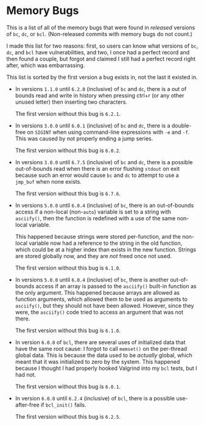 # Memory Bugs

This is a list of all of the memory bugs that were found in *released* versions
of `bc`, `dc`, or `bcl`. (Non-released commits with memory bugs do not count.)

I made this list for two reasons: first, so users can know what versions of
`bc`, `dc`, and `bcl` have vulnerabilities, and two, I once had a perfect record
and then found a couple, but forgot and claimed I still had a perfect record
right after, which was embarrassing.

This list is sorted by the first version a bug exists in, not the last it
existed in.

* In versions `1.1.0` until `6.2.0` (inclusive) of `bc` and `dc`, there is a
  out of bounds read and write in history when pressing ctrl+r (or any other
  unused letter) then inserting two characters.

  The first version without this bug is `6.2.1`.

* In versions `3.0.0` until `6.0.1` (inclusive) of `bc` and `dc`, there is a
  double-free on `SIGINT` when using command-line expressions with `-e` and
  `-f`. This was caused by not properly ending a jump series.

  The first version without this bug is `6.0.2`.

* In versions `3.0.0` until `6.7.5` (inclusive) of `bc` and `dc`, there is a
  possible out-of-bounds read when there is an error flushing `stdout` on exit
  because such an error would cause `bc` and `dc` to attempt to use a `jmp_buf`
  when none exists.

  The first version without this bug is `6.7.6`.

* In versions `5.0.0` until `6.0.4` (inclusive) of `bc`, there is an
  out-of-bounds access if a non-local (non-`auto`) variable is set to a string
  with `asciify()`, then the function is redefined with a use of the same
  non-local variable.

  This happened because strings were stored per-function, and the non-local
  variable now had a reference to the string in the old function, which could be
  at a higher index than exists in the new function. Strings are stored globally
  now, and they are *not* freed once not used.

  The first version without this bug is `6.1.0`.

* In versions `5.0.0` until `6.0.4` (inclusive) of `bc`, there is another
  out-of-bounds access if an array is passed to the `asciify()` built-in
  function as the only argument. This happened because arrays are allowed as
  function arguments, which allowed them to be used as arguments to `asciify()`,
  but they should not have been allowed. However, since they were, the
  `asciify()` code tried to access an argument that was not there.

  The first version without this bug is `6.1.0`.

* In version `6.0.0` of `bcl`, there are several uses of initialized data that
  have the same root cause: I forgot to call `memset()` on the per-thread global
  data. This is because the data used to be *actually* global, which meant that
  it was initialized to zero by the system. This happened because I thought I
  had properly hooked Valgrind into my `bcl` tests, but I had not.

  The first version without this bug is `6.0.1`.

* In version `6.0.0` until `6.2.4` (inclusive) of `bcl`, there is a possible
  use-after-free if `bcl_init()` fails.

  The first version without this bug is `6.2.5`.
